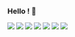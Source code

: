 ### Hello ! 🐧
![](https://github-readme-stats.vercel.app/api/top-langs/?username=SakaguchiTakumi03&count_private=true&layout=compact&theme=transparent&show_icons=ture&bg_color=000000)
![](https://github-readme-stats.vercel.app/api?username=SakaguchiTakumi03&theme=transparent&show_icons=ture&bg_color=000000)
![](https://raw.githubusercontent.com/SakaguchiTakumi03/SakaguchiTakumi03/main/profile-summary-card-output/github_dark/0-profile-details.svg)
![](https://raw.githubusercontent.com/SakaguchiTakumi03/SakaguchiTakumi03/main/profile-summary-card-output/github_dark/1-repos-per-language.svg)
![](https://raw.githubusercontent.com/SakaguchiTakumi03/SakaguchiTakumi03/main/profile-summary-card-output/github_dark/2-most-commit-language.svg)
![](https://raw.githubusercontent.com/SakaguchiTakumi03/SakaguchiTakumi03/main/profile-summary-card-output/github_dark/3-stats.svg)
![](https://raw.githubusercontent.com/SakaguchiTakumi03/SakaguchiTakumi03/main/profile-summary-card-output/github_dark/4-productive-time.svg)


<!--
**SakaguchiTakumi03/SakaguchiTakumi03** is a ✨ _special_ ✨ repository because its `README.md` (this file) appears on your GitHub profile.

Here are some ideas to get you started:

- 🔭 I’m currently working on ...
- 🌱 I’m currently learning ...
- 👯 I’m looking to collaborate on ...
- 🤔 I’m looking for help with ...
- 💬 Ask me about ...
- 📫 How to reach me: ...
- 😄 Pronouns: ...
- ⚡ Fun fact: ...
-->
